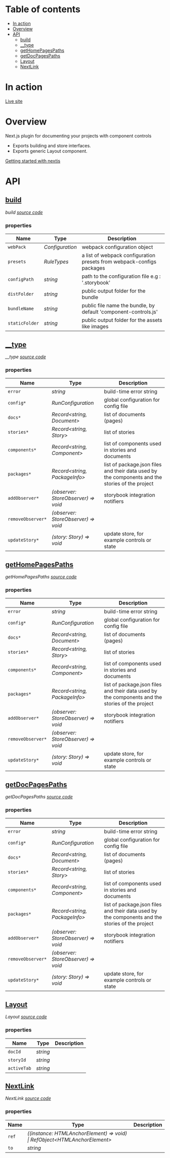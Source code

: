 # Table of contents

-   [In action](#in-action)
-   [Overview](#overview)
-   [API](#api)
    -   [<ins>build</ins>](#insbuildins)
    -   [<ins>\_\_type</ins>](#ins__typeins)
    -   [<ins>getHomePagesPaths</ins>](#insgethomepagespathsins)
    -   [<ins>getDocPagesPaths</ins>](#insgetdocpagespathsins)
    -   [<ins>Layout</ins>](#inslayoutins)
    -   [<ins>NextLink</ins>](#insnextlinkins)

# In action

[Live site](https://nextjs.component-controls.com)

# Overview

Next.js plugin for documenting your projects with component controls

-   Exports building and store interfaces.
-   Exports generic Layout component.

[Getting started with nextjs](https://component-controls.com/tutorial/getting-started/nextjs)

# API

<react-docgen-typescript path="./src" />

<!-- START-REACT-DOCGEN-TYPESCRIPT -->

## <ins>build</ins>

_build [source code](https://github.com/ccontrols/component-controls/tree/master/integrations/nextjs-plugin/src/build.ts)_

### properties

| Name           | Type            | Description                                                           |
| -------------- | --------------- | --------------------------------------------------------------------- |
| `webPack`      | _Configuration_ | webpack configuration object                                          |
| `presets`      | _RuleTypes_     | a list of webpack configuration presets from webpack-configs packages |
| `configPath`   | _string_        | path to the configuration file e.g : '.storybook'                     |
| `distFolder`   | _string_        | public output folder for the bundle                                   |
| `bundleName`   | _string_        | public file name the bundle, by default 'component-controls.js'       |
| `staticFolder` | _string_        | public output folder for the assets like images                       |

## <ins>\_\_type</ins>

_\_\_type [source code](https://github.com/ccontrols/component-controls/tree/master/integrations/nextjs-plugin/src/page-links.ts)_

### properties

| Name              | Type                                | Description                                                                                     |
| ----------------- | ----------------------------------- | ----------------------------------------------------------------------------------------------- |
| `error`           | _string_                            | build-time error string                                                                         |
| `config*`         | _RunConfiguration_                  | global configuration for config file                                                            |
| `docs*`           | _Record&lt;string, Document>_       | list of documents (pages)                                                                       |
| `stories*`        | _Record&lt;string, Story>_          | list of stories                                                                                 |
| `components*`     | _Record&lt;string, Component>_      | list of components used in stories and documents                                                |
| `packages*`       | _Record&lt;string, PackageInfo>_    | list of package.json files and their data used by the components and the stories of the project |
| `addObserver*`    | _(observer: StoreObserver) => void_ | storybook integration notifiers                                                                 |
| `removeObserver*` | _(observer: StoreObserver) => void_ |                                                                                                 |
| `updateStory*`    | _(story: Story) => void_            | update store, for example controls or state                                                     |

## <ins>getHomePagesPaths</ins>

_getHomePagesPaths [source code](https://github.com/ccontrols/component-controls/tree/master/integrations/nextjs-plugin/src/page-links.ts)_

### properties

| Name              | Type                                | Description                                                                                     |
| ----------------- | ----------------------------------- | ----------------------------------------------------------------------------------------------- |
| `error`           | _string_                            | build-time error string                                                                         |
| `config*`         | _RunConfiguration_                  | global configuration for config file                                                            |
| `docs*`           | _Record&lt;string, Document>_       | list of documents (pages)                                                                       |
| `stories*`        | _Record&lt;string, Story>_          | list of stories                                                                                 |
| `components*`     | _Record&lt;string, Component>_      | list of components used in stories and documents                                                |
| `packages*`       | _Record&lt;string, PackageInfo>_    | list of package.json files and their data used by the components and the stories of the project |
| `addObserver*`    | _(observer: StoreObserver) => void_ | storybook integration notifiers                                                                 |
| `removeObserver*` | _(observer: StoreObserver) => void_ |                                                                                                 |
| `updateStory*`    | _(story: Story) => void_            | update store, for example controls or state                                                     |

## <ins>getDocPagesPaths</ins>

_getDocPagesPaths [source code](https://github.com/ccontrols/component-controls/tree/master/integrations/nextjs-plugin/src/page-links.ts)_

### properties

| Name              | Type                                | Description                                                                                     |
| ----------------- | ----------------------------------- | ----------------------------------------------------------------------------------------------- |
| `error`           | _string_                            | build-time error string                                                                         |
| `config*`         | _RunConfiguration_                  | global configuration for config file                                                            |
| `docs*`           | _Record&lt;string, Document>_       | list of documents (pages)                                                                       |
| `stories*`        | _Record&lt;string, Story>_          | list of stories                                                                                 |
| `components*`     | _Record&lt;string, Component>_      | list of components used in stories and documents                                                |
| `packages*`       | _Record&lt;string, PackageInfo>_    | list of package.json files and their data used by the components and the stories of the project |
| `addObserver*`    | _(observer: StoreObserver) => void_ | storybook integration notifiers                                                                 |
| `removeObserver*` | _(observer: StoreObserver) => void_ |                                                                                                 |
| `updateStory*`    | _(story: Story) => void_            | update store, for example controls or state                                                     |

## <ins>Layout</ins>

_Layout [source code](https://github.com/ccontrols/component-controls/tree/master/integrations/nextjs-plugin/src/components/Layout.tsx)_

### properties

| Name        | Type     | Description |
| ----------- | -------- | ----------- |
| `docId`     | _string_ |             |
| `storyId`   | _string_ |             |
| `activeTab` | _string_ |             |

## <ins>NextLink</ins>

_NextLink [source code](https://github.com/ccontrols/component-controls/tree/master/integrations/nextjs-plugin/src/components/NextLink.tsx)_

### properties

| Name  | Type                                                                         | Description |
| ----- | ---------------------------------------------------------------------------- | ----------- |
| `ref` | _((instance: HTMLAnchorElement) => void) \| RefObject&lt;HTMLAnchorElement>_ |             |
| `to`  | _string_                                                                     |             |

<!-- END-REACT-DOCGEN-TYPESCRIPT -->
